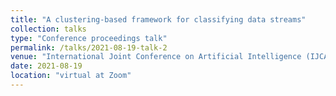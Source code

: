 ```yaml
---
title: "A clustering-based framework for classifying data streams"
collection: talks
type: "Conference proceedings talk"
permalink: /talks/2021-08-19-talk-2
venue: "International Joint Conference on Artificial Intelligence (IJCAI) 2021"
date: 2021-08-19
location: "virtual at Zoom"
---
```


